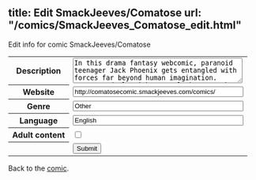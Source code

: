 title: Edit SmackJeeves/Comatose
url: "/comics/SmackJeeves_Comatose_edit.html"
---
Edit info for comic SmackJeeves/Comatose

<form name="comic" action="http://gaepostmail.appspot.com/comic/" method="post">
<table class="comicinfo">
<tr>
<th>Description</th><td><textarea name="description" cols="40" rows="3">In this drama fantasy webcomic, paranoid teenager Jack Phoenix gets entangled with forces far beyond human imagination. Comatose deals with several themes such as coming-of-age issues, love, lost, hopes and dreams, drugs and violence and realization of one's purpose in life. ***Updates once a week.</textarea></td>
</tr>
<tr>
<th>Website</th><td><input type="text" name="url" value="http://comatosecomic.smackjeeves.com/comics/" size="40"/></td>
</tr>
<tr>
<th>Genre</th><td><input type="text" name="genre" value="Other" size="40"/></td>
</tr>
<tr>
<th>Language</th><td><input type="text" name="language" value="English" size="40"/></td>
</tr>
<tr>
<th>Adult content</th><td><input type="checkbox" name="adult" value="adult" /></td>
</tr>
<tr>
<th></th><td>
<input type="hidden" name="comic" value="SmackJeeves_Comatose" />
<input type="submit" name="submit" value="Submit" />
</td>
</tr>
</table>
</form>

Back to the [comic](SmackJeeves_Comatose.html).
